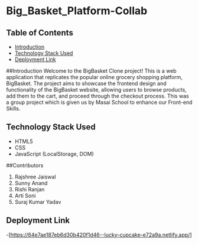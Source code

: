 # Big_Basket_Platform-Collab


## Table of Contents
- [Introduction](#introduction)
- [Technology Stack Used](#technology-stack-used)
- [Deployment Link](#deployment-link)

##Introduction
Welcome to the BigBasket Clone project! This is a web application that replicates the popular online grocery shopping platform, BigBasket. The project aims to showcase the frontend design and functionality of the BigBasket website, allowing users to browse products, add them to the cart, and proceed through the checkout process. This was a group project which is given us by Masai School to enhance our Front-end Skills.

## Technology Stack Used
* HTML5
* CSS
* JavaScript (LocalStorage, DOM)

##Contributors
1. Rajshree Jaiswal
2. Sunny Anand
3. Rishi Ranjan
4. Arti Soni
5. Suraj Kumar Yadav

## Deployment Link 
-[https://64e7ae187eb6d30b420f1d46--lucky-cupcake-e72a9a.netlify.app/]

